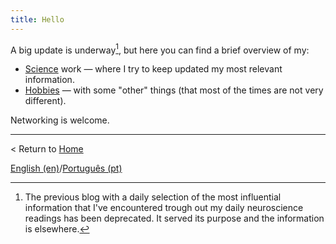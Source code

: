 ```yaml
---
title: Hello
---
```


A big update is underway[^1], but here you can find a brief overview of my:

- [Science](science) work — where I try to keep updated my most relevant information.
- [Hobbies](hobbies) — with some "other" things (that most of the times are not very different).

Networking is welcome.

[^1]: The previous blog with a daily selection of the most influential information that I've encountered trough out my daily neuroscience readings has been deprecated. It served its purpose and the information is elsewhere.

---

< Return to [Home](index.md)

[English (en)](index.md)/[Português (pt)](indexpt.md)
